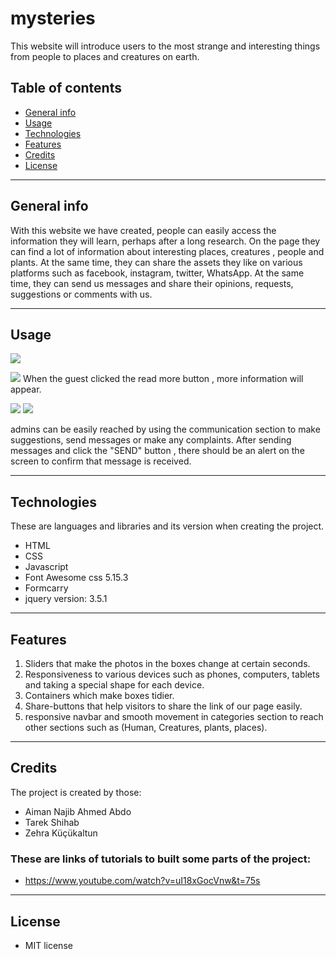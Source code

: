 # mysteries

This website will introduce users to the
most strange and interesting things from people
to places and creatures on earth.

## Table of contents

 * [General info](#general-info)
 * [Usage](#usage)
 * [Technologies](#technologies)
 * [Features](#features)
 * [Credits](#credits)
 * [License](#license)

***
## General info

With this website we have created, people can easily access the information they will learn, perhaps
after a long research. On the page they can find a lot of information about interesting places, creatures , people and plants. At the same time, they can share the assets they like on various platforms such as facebook, instagram, twitter, WhatsApp. At the same time, they can send us messages and share their opinions, requests, suggestions or comments with us.

***
## Usage

![](images/1.jpeg)

![](images/2.jpeg)
When the guest clicked the read more button , more information will appear.


![](images/3.jpeg)
![](images/4.jpeg)

admins can be easily reached by using the communication section to make suggestions, send messages or make any complaints. After sending messages and click the "SEND" button , there should be an alert on the screen to confirm that message is received.

---
## Technologies

These are languages and libraries and its version when creating the project.

  * HTML
  * CSS
  * Javascript
  * Font Awesome css 5.15.3
  * Formcarry
  * jquery version: 3.5.1

---

## Features

 1. Sliders that make the photos in the boxes change at certain seconds.
 2. Responsiveness to various devices such as phones, computers, tablets and taking a special shape for each device.
 3. Containers which make boxes tidier.
 4. Share-buttons that help visitors to share the link of our page easily.
 5. responsive navbar and smooth movement in categories section to reach other sections such as (Human, Creatures, plants, places).
***

## Credits
The project is created by those:

* Aiman Najib Ahmed Abdo
* Tarek Shihab
* Zehra Küçükaltun


### These are links of tutorials to built some parts of the project:

- https://www.youtube.com/watch?v=uI18xGocVnw&t=75s

---

## License

* MIT license
